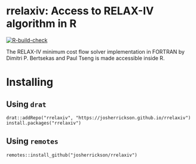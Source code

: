 # rrelaxiv: Access to RELAX-IV algorithm in R

[![R-build-check](https://github.com/josherrickson/rrelaxiv/workflows/R-build-check/badge.svg)](https://github.com/josherrickson/rrelaxiv/actions)

The RELAX-IV minimum cost flow solver implementation in FORTRAN by Dimitri
P. Bertsekas and Paul Tseng is made accessible inside R.

# Installing

## Using `drat`

```
drat::addRepo("rrelaxiv", "https://josherrickson.github.io/rrelaxiv")
install.packages("rrelaxiv")
```

## Using `remotes`

```
remotes::install_github("josherrickson/rrelaxiv")
```
